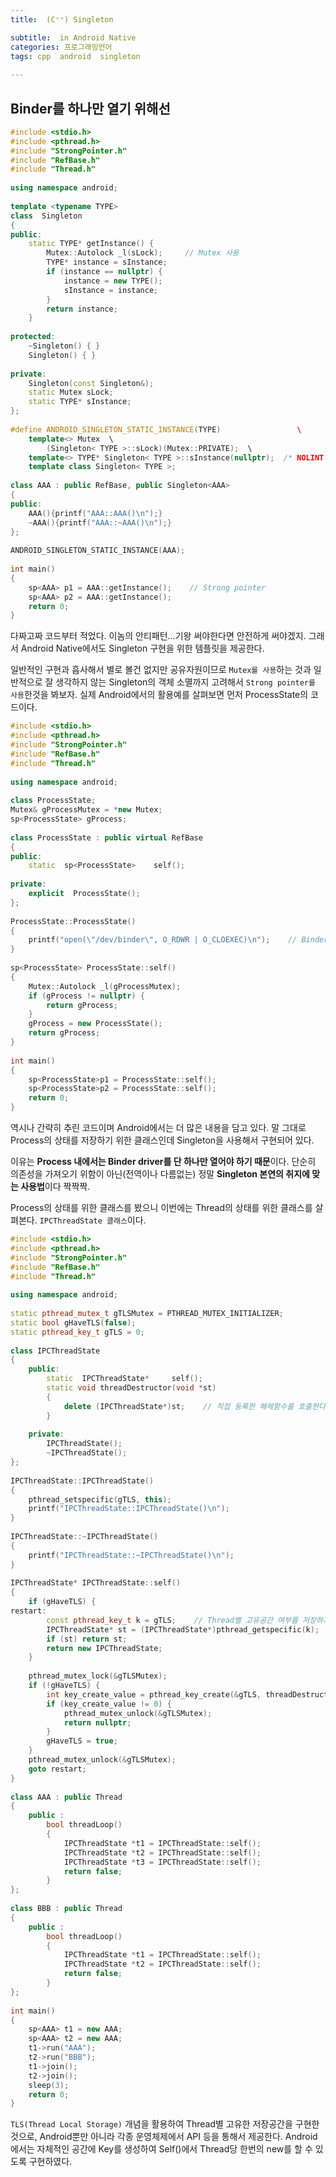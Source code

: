 ```yaml
---
title:  (C⁺⁺) Singleton

subtitle:  in Android Native
categories: 프로그래밍언어 
tags: cpp  android  singleton
 
---
```


  
## Binder를 하나만 열기 위해선  
```cpp  
#include <stdio.h>  
#include <pthread.h>  
#include "StrongPointer.h"  
#include "RefBase.h"  
#include "Thread.h"  
  
using namespace android;  
  
template <typename TYPE>  
class  Singleton  
{  
public:  
    static TYPE* getInstance() {  
        Mutex::Autolock _l(sLock);     // Mutex 사용  
        TYPE* instance = sInstance;  
        if (instance == nullptr) {  
            instance = new TYPE();  
            sInstance = instance;  
        }  
        return instance;  
    }  
      
protected:  
    ~Singleton() { }  
    Singleton() { }  
  
private:  
    Singleton(const Singleton&);  
    static Mutex sLock;  
    static TYPE* sInstance;  
};  
  
#define ANDROID_SINGLETON_STATIC_INSTANCE(TYPE)                 \  
    template<> Mutex  \  
        (Singleton< TYPE >::sLock)(Mutex::PRIVATE);  \  
    template<> TYPE* Singleton< TYPE >::sInstance(nullptr);  /* NOLINT */ \  
    template class Singleton< TYPE >;  
  
class AAA : public RefBase, public Singleton<AAA>  
{  
public:  
	AAA(){printf("AAA::AAA()\n");}  
	~AAA(){printf("AAA::~AAA()\n");}  
};  
  
ANDROID_SINGLETON_STATIC_INSTANCE(AAA);  
  
int main()  
{  
	sp<AAA> p1 = AAA::getInstance();    // Strong pointer  
	sp<AAA> p2 = AAA::getInstance();  
	return 0;  
}  
```  
  
다짜고짜 코드부터 적었다. 이놈의 안티패턴…기왕 써야한다면 안전하게 써야겠지. 그래서 Android Native에서도 Singleton 구현을 위한 템플릿을 제공한다.  
  
일반적인 구현과 흡사해서 별로 볼건 없지만 공유자원이므로 `Mutex를 사용`하는 것과 일반적으로 잘 생각하지 않는 Singleton의 객체 소멸까지 고려해서 `Strong pointer를 사용`한것을 봐보자. 실제 Android에서의 활용예를 살펴보면 먼저 ProcessState의 코드이다.  
  
```cpp  
#include <stdio.h>  
#include <pthread.h>  
#include "StrongPointer.h"  
#include "RefBase.h"  
#include "Thread.h"  
  
using namespace android;  
  
class ProcessState;  
Mutex& gProcessMutex = *new Mutex;  
sp<ProcessState> gProcess;  
  
class ProcessState : public virtual RefBase  
{  
public:  
    static  sp<ProcessState>    self();  
  
private:  
    explicit  ProcessState();  
};  
  
ProcessState::ProcessState()  
{  
    printf("open(\"/dev/binder\", O_RDWR | O_CLOEXEC)\n");    // Binder driver를 하나만 열기 위해  
}  
  
sp<ProcessState> ProcessState::self()  
{  
    Mutex::Autolock _l(gProcessMutex);  
    if (gProcess != nullptr) {  
        return gProcess;  
    }  
    gProcess = new ProcessState();  
    return gProcess;  
}  
  
int main()  
{  
	sp<ProcessState>p1 = ProcessState::self();  
	sp<ProcessState>p2 = ProcessState::self();  
	return 0;  
}  
```  
  
역시나 간략히 추린 코드이며 Android에서는 더 많은 내용을 담고 있다. 말 그대로 Process의 상태를 저장하기 위한 클래스인데 Singleton을 사용해서 구현되어 있다.  
  
이유는 **Process 내에서는 Binder driver를 단 하나만 열어야 하기 때문**이다. 단순히 의존성을 가져오기 위함이 아닌(전역이나 다름없는) 정말 **Singleton 본연의 취지에 맞는 사용법**이다 짝짝짝.  
  
Process의 상태를 위한 클래스를 봤으니 이번에는 Thread의 상태를 위한 클래스를 살펴본다. `IPCThreadState 클래스`이다.  
  
```cpp  
#include <stdio.h>  
#include <pthread.h>  
#include "StrongPointer.h"  
#include "RefBase.h"  
#include "Thread.h"  
  
using namespace android;  
  
static pthread_mutex_t gTLSMutex = PTHREAD_MUTEX_INITIALIZER;  
static bool gHaveTLS(false);  
static pthread_key_t gTLS = 0;  
  
class IPCThreadState   
{  
	public:  
		static  IPCThreadState*     self();  
		static void threadDestructor(void *st)  
		{  
			delete (IPCThreadState*)st;    // 직접 등록한 해제함수를 호출한다  
		}  
  
	private:  
		IPCThreadState();  
		~IPCThreadState();  
};  
  
IPCThreadState::IPCThreadState()  
{  
    pthread_setspecific(gTLS, this);  
	printf("IPCThreadState::IPCThreadState()\n");  
}  
  
IPCThreadState::~IPCThreadState()  
{  
	printf("IPCThreadState::~IPCThreadState()\n");  
}  
  
IPCThreadState* IPCThreadState::self()  
{  
    if (gHaveTLS) {  
restart:  
        const pthread_key_t k = gTLS;    // Thread별 고유공간 여부를 저장하기 위한 운영체제내 영역  
        IPCThreadState* st = (IPCThreadState*)pthread_getspecific(k);    // 기존 Singleton을 응용  
        if (st) return st;  
        return new IPCThreadState;  
    }  
  
    pthread_mutex_lock(&gTLSMutex);  
    if (!gHaveTLS) {  
        int key_create_value = pthread_key_create(&gTLS, threadDestructor);  
        if (key_create_value != 0) {  
            pthread_mutex_unlock(&gTLSMutex);  
            return nullptr;  
        }  
        gHaveTLS = true;  
    }  
    pthread_mutex_unlock(&gTLSMutex);  
    goto restart;  
}  
  
class AAA : public Thread  
{  
	public :   
		bool threadLoop()  
		{  
			IPCThreadState *t1 = IPCThreadState::self();  
			IPCThreadState *t2 = IPCThreadState::self();  
			IPCThreadState *t3 = IPCThreadState::self();  
			return false;  
		}  
};  
  
class BBB : public Thread  
{  
	public :   
		bool threadLoop()  
		{  
			IPCThreadState *t1 = IPCThreadState::self();  
			IPCThreadState *t2 = IPCThreadState::self();  
			return false;  
		}  
};  
  
int main()  
{  
	sp<AAA> t1 = new AAA;	  
	sp<AAA> t2 = new AAA;	  
	t1->run("AAA");  
	t2->run("BBB");  
	t1->join();  
	t2->join();  
	sleep(3);  
	return 0;  
}  
```  
  
`TLS(Thread Local Storage)` 개념을 활용하여 Thread별 고유한 저장공간을 구현한 것으로, Android뿐만 아니라 각종 운영체제에서 API 등을 통해서 제공한다. Android에서는 자체적인 공간에 Key를 생성하여 Self()에서 Thread당 한번의 new를 할 수 있도록 구현하였다.  
